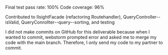  Final test pass rate: 100%
 Code coverage: 96%
 
 Contributed to IIsightFacade (refactoring Routehandler), QueryController--isValid, QueryConrollter--query--sorting, and testing
 
 I did not make commits on GitHub for this deliverable because when I wanted to commit, webstorm prompted error and asked me to merge my code with the main branch.
 Therefore, I only send my code to my partner to commit.
